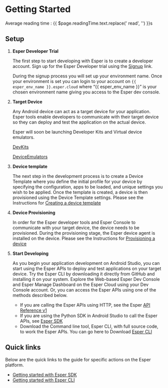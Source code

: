 # Getting Started
<div class="avg-reading-time">Average reading time : {{ $page.readingTime.text.replace(' read', '') }}s</div>


## Setup

1. **Esper Developer Trial** 

     The first step to start developing with Esper is to create a developer account. 
     Sign up for the Esper Developer trial using the [Signup](http://www.esper.io/signup) link.

     During the signup process you will set up your environment name. Once your environment is set you can login to your account on `{{ esper_env_name }}.esper.cloud` where “{{ esper_env_name }}” is your chosen environment name giving you access to the Esper dev console. 
  
2. **Target Device**  
 
     Any Android device can act as a target device for your application. Esper tools enable developers to communicate with their target device so they can deploy and test the application on the actual device.  

     Esper will soon be launching Developer Kits and Virtual device emulators.  

     [DevKits](./devicekit.md)

     [DeviceEmulators](./emulator.md)

3. **Device template** 

     The next step in the development process is to create a Device Template where you define the initial profile for your device by specifying the configuration, apps to be loaded, and unique settings you wish to be applied. Once the template is created, a device is then provisioned using the Device Template settings.
     Please see the Instructions for [Creating a device template](./devconsole/device-template/index.md)

4. **Device Provisioning** 

     In order for the Esper developer tools and Esper Console to communicate with your target device, the device needs to be provisioned. During the provisioning stage, the Esper device agent is installed on the device. 
     Please see the Instructions for  [Provisioning a device](./devconsole/device-provisioning/index.md)

5. **Start Developing** 

     As you begin your application development on Android Studio, you can start using the Esper APIs to deploy and test applications on your target device. Try the Esper CLI by downloading it directly from GitHub and installing it on your system. Explore the Web-based Esper Dev Console and Esper Manage Dashboard on the Esper Cloud using your Dev Console account. Or, you can access the Esper APIs using one of the methods described below. 
     * If you are calling the Esper APIs using HTTP, see the Esper [ API Reference v1](https://api.esper.io) 
     * If you are using the Python SDK in Android Studio to call the Esper APIs, see [Esper SDK](./pythonsdk.md)
     * Download the Command line tool, Esper CLI, with full source code, to work the Esper APIs. You can go here to Download [Esper CLI](./espercli.md)

## Quick links

Below are the quick links to the guide for specific actions on the Esper platform.

- [Getting started with Esper SDK](./pythonsdk.md)
- [Getting started with Esper CLI](./espercli.md)
